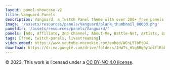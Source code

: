 ```yaml
---
layout: panel-showcase-v2 
title: Vanguard Panels 
description: Vanguard, a Twitch Panel theme with over 200+ free panels. 
image: '/assets/resources/panels/Vanguard/blank_thumbnail_00000.png'
paneldir: '/assets/resources/panels/Vanguard/'
panels: [Ads, Affiliate, 2nd-Channel, About-Me, Battle-Net, Artists, Background, ArtStation, Birthday, BTTV, Calendar, Blog, Charity, Chat-Rules, Clips, Channel-Points, Emotes, Fanmail, Donate, Editor, Friends, Games, Gear, FAQ, Hardware, Hive, Hall-of-Fame, Hall-of-Shame, Ko-Fi, Languages, Leaderboard, Links, Music, Mastadon, Merch, Mods, New-Channel, P.O, Partners, My-Shop, Sponsorships, Subscribe, Support, TikTok, Perks, Playlist, Pronouns, Rules]
tags: [free, twitch-panels, livestreaming]
video_embed: https://www.youtube-nocookie.com/embed/WCnL5lbPtO4
download: https://drive.google.com/drive/folders/1HwTs_HVq6Rq9y1o4flRbb8x4zs5rHM_m?usp=share_link
---
```


© 2023. This work is licensed under a [CC BY-NC 4.0 license](https://creativecommons.org/licenses/by-nc/4.0/).